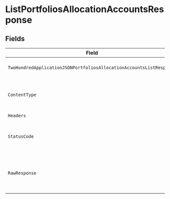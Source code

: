 # ListPortfoliosAllocationAccountsResponse


## Fields

| Field                                                                                                                                                                                       | Type                                                                                                                                                                                        | Required                                                                                                                                                                                    | Description                                                                                                                                                                                 |
| ------------------------------------------------------------------------------------------------------------------------------------------------------------------------------------------- | ------------------------------------------------------------------------------------------------------------------------------------------------------------------------------------------- | ------------------------------------------------------------------------------------------------------------------------------------------------------------------------------------------- | ------------------------------------------------------------------------------------------------------------------------------------------------------------------------------------------- |
| `TwoHundredApplicationJSONPortfoliosAllocationAccountsListResponse`                                                                                                                         | [*operations.ListPortfoliosAllocationAccountsPortfoliosAllocationAccountsListResponse](../../models/operations/listportfoliosallocationaccountsportfoliosallocationaccountslistresponse.md) | :heavy_minus_sign:                                                                                                                                                                          | Portfolios allocation accounts                                                                                                                                                              |
| `ContentType`                                                                                                                                                                               | *string*                                                                                                                                                                                    | :heavy_check_mark:                                                                                                                                                                          | HTTP response content type for this operation                                                                                                                                               |
| `Headers`                                                                                                                                                                                   | map[string][]*string*                                                                                                                                                                       | :heavy_minus_sign:                                                                                                                                                                          | N/A                                                                                                                                                                                         |
| `StatusCode`                                                                                                                                                                                | *int*                                                                                                                                                                                       | :heavy_check_mark:                                                                                                                                                                          | HTTP response status code for this operation                                                                                                                                                |
| `RawResponse`                                                                                                                                                                               | [*http.Response](https://pkg.go.dev/net/http#Response)                                                                                                                                      | :heavy_minus_sign:                                                                                                                                                                          | Raw HTTP response; suitable for custom response parsing                                                                                                                                     |
